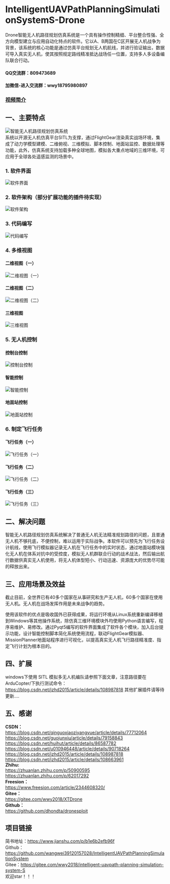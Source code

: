 # IntelligentUAVPathPlanningSimulationSystemS-Drone
Drone智能无人机路径规划仿真系统是一个具有操作控制精细、平台整合性强、全方向模型建立与应用自动化特点的软件。它以A、B两国在C区开展无人机战争为背景，该系统的核心功能是通过仿真平台规划无人机航线，并进行验证输出，数据可导入真实无人机，使其按照规定路线精准抵达战场任一位置，支持多人多设备编队联合行动。<br>
#### QQ交流群：809473689
#### 加微信-进入交流群：wwy18795980897
### [视频简介](https://www.yuque.com/u12074055/kb/qqkaw9)
## 一、主要特点
![智能无人机路径规划仿真系统](https://images.gitee.com/uploads/images/2021/0125/233607_f09b2d25_2323666.jpeg "13.jpg")<br>
系统以开源无人机仿真平台SITL为支撑，通过FlightGear渲染真实战场环境，集成了动力学模型建模、二维俯视、三维模拟、脚本控制、地面站监控、数据处理等功能，此外，仿真系统支持加载多种全球地图，模拟各大重点地域的三维环境，可应用于全球各处遥感监测的场景中。
### 1. 软件界面
![软件界面](https://images.gitee.com/uploads/images/2021/0125/233744_ba69880f_2323666.png "1.png")
### 2. 软件架构（部分扩展功能的插件待实现）
![软件架构](https://images.gitee.com/uploads/images/2021/0125/233759_e596a868_2323666.png "2.png")
### 3. 代码编写
![代码编写](https://images.gitee.com/uploads/images/2021/0125/233814_c0aa0ba5_2323666.png "3.png")
### 4. 多维视图
#### 二维视图（一）
![二维视图（一）](https://images.gitee.com/uploads/images/2021/0125/233838_febcde95_2323666.png "4.png")
#### 二维视图（二）
![二维视图（二）](https://images.gitee.com/uploads/images/2021/0125/233900_9a21536c_2323666.png "5.png")
#### 三维视图
![三维视图](https://images.gitee.com/uploads/images/2021/0125/233925_c9f2e081_2323666.png "6.png")
### 5. 无人机控制
#### 控制台控制
![控制台控制](https://images.gitee.com/uploads/images/2021/0125/233942_e93cbff8_2323666.png "7.png")
#### 智能控制
![智能控制](https://images.gitee.com/uploads/images/2021/0126/181402_cd1f8329_2323666.png "改git.png")
#### 地面站控制
![地面站控制](https://images.gitee.com/uploads/images/2021/0125/234015_bc90af97_2323666.png "9.png")
### 6. 制定飞行任务
#### 飞行任务（一）
![飞行任务（一）](https://images.gitee.com/uploads/images/2021/0125/234038_f5448a7f_2323666.png "10.png")
#### 飞行任务（二）
![飞行任务（二）](https://images.gitee.com/uploads/images/2021/0125/234057_37ff1cc1_2323666.png "11.png")
#### 飞行任务（三）
![飞行任务（三）](https://images.gitee.com/uploads/images/2021/0125/234121_a8022c2e_2323666.png "12.png")
## 二、解决问题

智能无人机路径规划仿真系统解决了普通无人机无法精准规划路径的问题，且普通无人机不够托底，不便控制，难以运用于实际战争。本软件可以预先为飞行任务设计航线，使用飞行模拟器记录无人机在飞行任务中的实时状态，通过地面站模块强化无人机在体系对抗中的受控度，模拟无人机群联合行动的战术战法，然后输出航行数据供真实无人机使用，将无人机体型短小、行动迅速、资源庞大的优势尽可能的释放出来。

## 三、应用场景及效益

截止目前，全世界已有40多个国家在从事研究和生产无人机，60多个国家在使用无人机。无人机在战场发挥作用是未来战争的趋势。

使用该软件的优点是吸收国外已获得成果，将运行环境从Linux系统重新编译移植到Windows等其他操作系统，除仿真三维环境模块外均使用Python语言编写，程序易维护、易修改。通过Pyqt5编写的软件界面集成了软件各个模块，加入后台提示功能，设计智能控制脚本简化系统使用流程，联动FlightGear模拟器、MissionPlanner地面站程序进行可视化，以提高真实无人机飞行路径精准度、指定飞行计划为根本目的。

## 四、扩展<br>
windows下使用 SITL 模拟多无人机编队请参照下面文章，注意路径要在ArduCopter/下执行测试命令：
https://blog.csdn.net/jzhd2015/article/details/108987818
其他扩展插件请等待更新....

## 五、感谢<br>
**CSDN：**<br>
https://blog.csdn.net/qinguoxiaoziyangyue/article/details/77712064<br>
https://blog.csdn.net/guojunxiu/article/details/79158843<br>
https://blog.csdn.net/huihut/article/details/86587782<br>
https://blog.csdn.net/u010946448/article/details/90718264<br>
https://blog.csdn.net/jzhd2015/article/details/108987818<br>
https://blog.csdn.net/jzhd2015/article/details/108663961<br>
**Zhihu:**<br>
https://zhuanlan.zhihu.com/p/50900595
https://zhuanlan.zhihu.com/p/62017292<br>
**Freesion：**<br>
https://www.freesion.com/article/2344608320/<br>
**Gitee：**<br>
https://gitee.com/wwy2018/XTDrone<br>
**Github：**<br>
https://github.com/dhondta/dronesploit<br>

## 项目链接<br>
简书地址：https://www.jianshu.com/p/b1e6b2efb96f<br>
Github：https://github.com/wangwei39120157028/IntelligentUAVPathPlanningSimulationSystem<br>
Gitee：https://gitee.com/wwy2018/intelligent-uavpath-planning-simulation-system-S<br>
欢迎star！！！
